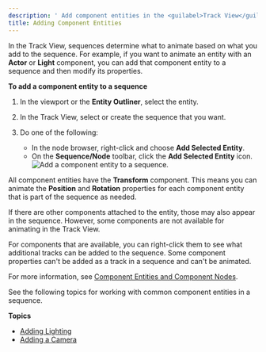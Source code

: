 ```yaml
---
description: ' Add component entities in the <guilabel>Track View</guilabel> editor in Open 3D Engine. '
title: Adding Component Entities
---
```


In the Track View, sequences determine what to animate based on what you add to the sequence. For example, if you want to animate an entity with an **Actor** or **Light** component, you can add that component entity to a sequence and then modify its properties.

**To add a component entity to a sequence**

1. In the viewport or the **Entity Outliner**, select the entity.

1. In the Track View, select or create the sequence that you want.

1. Do one of the following:
   + In the node browser, right-click and choose **Add Selected Entity**.
   + On the **Sequence/Node** toolbar, click the **Add Selected Entity** icon.
![Add a component entity to a sequence.](/images/user-guide/cinematics/cinematics-track-view-editor-adding-a-component-entity.png)

All component entities have the **Transform** component. This means you can animate the **Position** and **Rotation** properties for each component entity that is part of the sequence as needed.

If there are other components attached to the entity, those may also appear in the sequence. However, some components are not available for animating in the Track View.

For components that are available, you can right-click them to see what additional tracks can be added to the sequence. Some component properties can't be added as a track in a sequence and can't be animated.

For more information, see [Component Entities and Component Nodes](/docs/user-guide/visualization/cinematics/track-view/nodes-component-entity/).

See the following topics for working with common component entities in a sequence.

**Topics**
+ [Adding Lighting](/docs/user-guide/visualization/cinematics/adding-lighting-to-scenes/)
+ [Adding a Camera](/docs/user-guide/visualization/cinematics/cameras-intro/)
